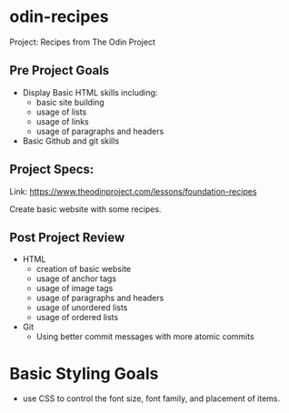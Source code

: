# odin-recipes
Project: Recipes from The Odin Project

## Pre Project Goals

- Display Basic HTML skills including:
    - basic site building
    - usage of lists
    - usage of links
    - usage of paragraphs and headers
- Basic Github and git skills

## Project Specs:
Link: https://www.theodinproject.com/lessons/foundation-recipes

Create basic website with some recipes.

## Post Project Review

- HTML
    - creation of basic website
    - usage of anchor tags
    - usage of image tags
    - usage of paragraphs and headers
    - usage of unordered lists
    - usage of ordered lists
- Git
    - Using better commit messages with more atomic commits

# Basic Styling Goals

- use CSS to control the font size, font family, and placement of items.